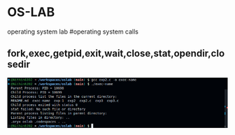 # OS-LAB
operating system lab
#operating system calls
## fork,exec,getpid,exit,wait,close,stat,opendir,closedir
![EXP2 OUTPUT](exp2.png)
